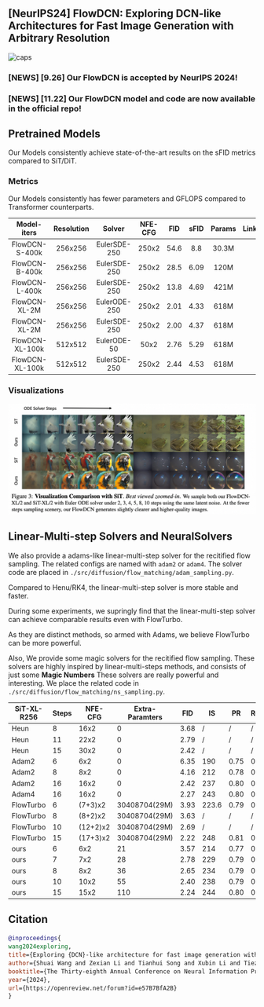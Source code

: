 ## [NeurIPS24] FlowDCN: Exploring DCN-like Architectures for Fast Image Generation with Arbitrary Resolution
![caps](./figs/viscaption5.png)

### [NEWS] [9.26] Our FlowDCN is accepted by NeurIPS 2024! 
### [NEWS] [11.22] Our FlowDCN model and code are now available in the official repo!

## Pretrained Models
Our Models consistently achieve state-of-the-art results on the sFID metrics compared to SiT/DiT.

### Metrics 
Our Models consistently has fewer parameters and GFLOPS compared to Transformer counterparts. 

|   Model-iters   | Resolution |    Solver    | NFE-CFG | FID  | sFID | Params |Link|
|:---------------:|:----------:|:------------:|:-------:|:----:|:----:|:------:|:--:|
| FlowDCN-S-400k  |  256x256   | EulerSDE-250 |  250x2  | 54.6 | 8.8  | 30.3M  |
| FlowDCN-B-400k  |  256x256   | EulerSDE-250 |  250x2  | 28.5 | 6.09 |  120M  |
| FlowDCN-L-400k  |  256x256   | EulerSDE-250 |  250x2  | 13.8 | 4.69 |  421M  |
|  FlowDCN-XL-2M  |  256x256   | EulerODE-250 |  250x2  | 2.01 | 4.33 |  618M  |
|  FlowDCN-XL-2M  |  256x256   | EulerSDE-250 |  250x2  | 2.00 | 4.37 |  618M  |
| FlowDCN-XL-100k |  512x512   | EulerODE-50  |  50x2   | 2.76 | 5.29 |  618M  |
| FlowDCN-XL-100k |  512x512   | EulerSDE-250 |  250x2  | 2.44 | 4.53 |  618M  |

### Visualizations

![caps](./figs/vis_ode.png)

## Linear-Multi-step Solvers and NeuralSolvers
We also provide a adams-like linear-multi-step solver for the recitified flow sampling. The related configs are named with `adam2` or `adam4`. The solver code are placed in `./src/diffusion/flow_matching/adam_sampling.py`.

Compared to Henu/RK4, the linear-multi-step solver is more stable and faster.

During some experiments, we supringly find that the linear-multi-step solver can achieve comparable results even with FlowTurbo.

As they are distinct methods, so armed with Adams, we believe FlowTurbo can be more powerful.

Also, We provide some magic solvers for the recitified flow sampling. These solvers are highly inspired by linear-multi-steps methods, and consists of just some **Magic Numbers**
These solvers are really powerful and interesting. We place the related code in `./src/diffusion/flow_matching/ns_sampling.py`.

| SiT-XL-R256 | Steps | NFE-CFG  | Extra-Paramters | FID  | IS    | PR   | Recall |
|-------------|-------|----------|-----------------|------|-------|------|--------|
| Heun        | 8     | 16x2     | 0               | 3.68 | /     | /    | /      |
| Heun        | 11    | 22x2     | 0               | 2.79 | /     | /    | /      |
| Heun        | 15    | 30x2     | 0               | 2.42 | /     | /    | /      |
| Adam2 | 6     | 6x2      | 0 | 6.35 | 190   | 0.75 | 0.55   |
| Adam2 | 8     | 8x2      | 0 | 4.16 | 212   | 0.78 | 0.56   |
| Adam2 | 16    | 16x2     | 0 | 2.42 | 237   | 0.80 | 0.60   |
| Adam4 | 16    | 16x2     | 0 | 2.27 | 243   | 0.80 | 0.60   |
| FlowTurbo   | 6     | (7+3)x2  | 30408704(29M)   | 3.93 | 223.6 | 0.79 | 0.56   |
| FlowTurbo   | 8     | (8+2)x2  | 30408704(29M)   | 3.63 | /     | /    | /      |
| FlowTurbo   | 10    | (12+2)x2 | 30408704(29M)   | 2.69 | /     | /    | /      |
| FlowTurbo   | 15    | (17+3)x2 | 30408704(29M)   | 2.22 | 248   | 0.81 | 0.60   |
| ours        | 6     | 6x2      | 21              | 3.57 | 214   | 0.77 | 0.58   |
| ours        | 7     | 7x2      | 28              | 2.78 | 229   | 0.79 | 0.60   |
| ours        | 8     | 8x2      | 36              | 2.65 | 234   | 0.79 | 0.60   |
| ours        | 10    | 10x2     | 55              | 2.40 | 238   | 0.79 | 0.60   |
| ours        | 15    | 15x2     | 110              | 2.24 | 244   | 0.80 | 0.60   |

## Citation
```bibtex
@inproceedings{
wang2024exploring,
title={Exploring {DCN}-like architecture for fast image generation with arbitrary resolution},
author={Shuai Wang and Zexian Li and Tianhui Song and Xubin Li and Tiezheng Ge and Bo Zheng and Limin Wang},
booktitle={The Thirty-eighth Annual Conference on Neural Information Processing Systems},
year={2024},
url={https://openreview.net/forum?id=e57B7BfA2B}
}
```



